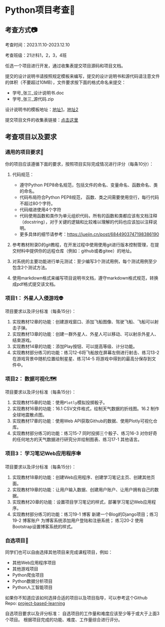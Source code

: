 # Python项目考查🐍

## 考查方式📷

考查时间：2023.11.10-2023.12.10

考查班级：21计科1，2，3，4班

任选一个项目进行开发，通过收集表提交项目源码和项目文档。

提交的设计说明书请按照规定模板来编写，提交的设计说明书和源代码请注意文件的体积（不要超过10MB），文件要求按下面的格式命名来提交：

- 学号_张三_设计说明书.doc
- 学号_张三_源代码.zip

设计说明书的模板地址：[地址1](https://github.com/zhoujing204/python_course/blob/main/Projects/project_report.md)，[地址2](https://gitee.com/zj204/python_course/blob/main/Projects/project_report.md)

提交项目文件的收集表链接：[点击这里](https://docs.qq.com/doc/DWWlFSUdHeER4U1JG)

## 考查项目以及要求

### 通用的项目要求🔑

你的项目应该遵循下面的要求，按照项目实际完成情况进行评分（每条10分）：

1. 代码规范：
    - 遵守Python PEP8命名规范，包括文件的命名、变量命名、函数命名、类的命名。
    - 代码布局符合Python PEP8规范， 函数、类之间需要使用空行，每行代码不超过80个字符。
    - 代码缩进使用4个字符
    - 代码使用函数和类作为单元组织代码，所有的函数和类都应该有文档注释（docstring），对于关键的逻辑和比较难以理解的代码也应该加以注释说明。
    - 更多具体的细节请参考：<https://juejin.cn/post/6844903747198386190>

2. 参考教材附录D的git教程，在开发过程中使用使用git进行版本控制管理，在提交材料中提供你的远程仓库（例如：github或者gitee）的地址。

3. 对系统的主要功能进行单元测试：至少编写3个测试用例，每个测试用例至少包含2个测试方法。

4. 使用markdown格式来编写项目说明书文档，遵守markdown格式规范，转换成pdf格式提交该文档。

### 项目1： 外星人入侵游戏👽

项目要求以及评分标准（每条15分）：

1. 实现教材12章的功能：创建游戏窗口、添加飞船图像、驾驶飞船、飞船可以射击子弹。
2. 实现教材13章的功能：创建一群外星人、外星人可以移动、可以射杀外星人、结束游戏。
3. 实现教材14章的功能：添加Play按钮、可以提高等级、计分功能。
4. 实现教材部分练习的功能：练习12-6将飞船放在屏幕左侧进行射击、练习13-2在游戏背景中随机位置绘制星星、练习14-5 将游戏中得到的最高分保存到文件中。

### 项目2： 数据可视化🗺️

项目要求以及评分标准（每条15分）：

1. 实现教材15章的功能：使用`Plotly`模拟投掷骰子。
2. 实现教材16章的功能：16.1 CSV文件格式，绘制天气数据的折线图。16.2 制作全球地震散点图。
3. 实现教材17章的功能：使用Web API获取Github的数据、使用Plotly可视化仓库。
4. 实现教材部分练习的功能：练习15-7 同时投掷三个骰子、练习16-3 对你好奇的任何地方的天气数据进行研究分并绘制图表、练习17-1 其他语言。

### 项目3： 学习笔记Web应用程序🕸️

项目要求以及评分标准（每条15分）：

1. 实现教材18章的功能：创建Web应用程序、创建学习笔记主页、创建其他页面。
2. 实现教材19章的功能：让用户输入数据、创建用户账户、让用户拥有自己的数据。
3. 实现教材20章的功能：设置项目学习笔记的样式，部署学习笔记Web应用程序。
4. 实现教材部分练习的功能：练习19-1 博客 新建一个Blog的Django项目；练习19-2 博客账户 为博客系统添加用户登陆和注册系统； 练习20-2 使用Bootstrap设置博客系统的样式。

### 自选项目💐

同学们也可以自由选择其他项目来完成课程项目，例如：

- 其他Web应用程序项目
- 其他游戏项目
- Python爬虫项目
- Python数据分析项目
- Python人工智能项目

如果你不知道应该如何选择合适的项目以及项目指导，可以参考这个Github Repo: [project-based-learning](https://github.com/practical-tutorials/project-based-learning)

自选项目要求以及评分标准：
自选项目的工作量和难度应该至少等于或大于上面3个项目。 根据项目完成的功能、难度、工作量综合进行评分。
